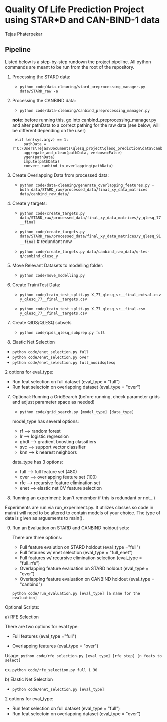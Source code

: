 # Quality Of Life Prediction Project using STAR*D and CAN-BIND-1 data
Tejas Phaterpekar

## Pipeline

Listed below is a step-by-step rundown the project pipeline. All python commands are meant to be run from the root of the repository. 

1) Processing the STARD data:

    - `python code/data-cleaning/stard_preprocessing_manager.py data/STARD_raw -a`

2) Processing the CANBIND data:

    - `python code/data-cleaning/canbind_preprocessing_manager.py`

    **note**: before running this, go into canbind_preprocessing_manager.py and alter pathData to a correct pathing for the raw data (see below; will be different depending on the user)

        elif len(sys.argv) == 1:
            pathData = r'C:\Users\Tejas\Documents\qlesq_project\qlesq_prediction\data\canbind_raw_data'
            aggregate_and_clean(pathData, verbose=False)
            ygen(pathData)
            impute(pathData)
            convert_canbind_to_overlapping(pathData)


3) Create Overlapping Data from processed data:

    - `python code/data-cleaning/generate_overlapping_features.py -both data/STARD_raw/processed_data/final_xy_data_matrices data/canbind_raw_data/`

4) Create y targets:

    - `python code/create_targets.py data/STARD_raw/processed_data/final_xy_data_matrices/y_qlesq_77__final`

    - `python code/create_targets.py data/STARD_raw/processed_data/final_xy_data_matrices/y_qlesq_91__final` # redundant now

    - `python code/create_targets.py data/canbind_raw_data/q-les-q/canbind_qlesq_y`

5) Move Relevant Datasets to modelling folder:

    - `python code/move_modelling.py`

6) Create Train/Test Data:

    - `python code/train_test_split.py X_77_qlesq_sr__final_extval.csv y_qlesq_77__final__targets.csv `

    - `python code/train_test_split.py X_77_qlesq_sr__final.csv y_qlesq_77__final__targets.csv` 

7) Create QIDS/QLESQ subsets

    - `python code/qids_qlesq_subprep.py full`

8) Elastic Net Selection

- `python code/enet_selection.py full`
- `python code/enet_selection.py over`
- `python code/enet_selection.py full_noqidsqlesq`

2 options for eval_type: 
- Run feat selection on full dataset  (eval_type = "full")
- Run feat selectoin on overlapping dataset (eval_type = "over")

7) Optional: Running a GridSearch (before running, check parameter grids and adjust parameter space as needed)


    - `python code/grid_search.py [model_type] [data_type] `

    model_type has several options:
    - rf --> random forest
    - lr --> logistic regression
    - gbdt --> gradient boosting classifiers
    - svc  --> support vector classifier
    - knn --> k nearest neighbors

    data_type has 3 options:
    - full --> full feature set (480)
    - over --> overlapping feature set (100)
    - rfe --> recursive feature elimination set
    - enet --> elastic net CV feature selection


8) Running an experiment: (can't remember if this is redundant or not...)

Experiments are run via run_experiment.py. It utilizes classes so code in main() will need to be altered to contain models of your choice. The type of data is given as arguements to main().

9) Run an Evaluation on STARD and CANBIND holdout sets:

    There are three options:
    - Full feature evalution on STARD holdout   (eval_type ="full")
    - Full fetaures w/ enet selection (eval_type = "full_enet")
    - Full features w/ recursive elimination selection (eval_type = "full_rfe")
    - Overlapping feature evaluation on STARD holdout (eval_type = "over")
    - Overlapping feature evaluation on CANBIND holdout (eval_type = "canbind")

    `python code/run_evaluation.py [eval_type] [a name for the evaluation]`


Optional Scripts:

a) RFE Selection

There are two options for eval type:
- Full features   (eval_type ="full")

- Overlapping features  (eval_type = "over")


Usage: `python code/rfe_selection.py [eval_type] [rfe_step] [n_feats to select]`

ex. `python code/rfe_selection.py full 1 30`

b) Elastic Net Selection

- `python code/enet_selection.py [eval_type]`

2 options for eval_type: 
- Run feat selection on full dataset  (eval_type = "full")
- Run feat selectoin on overlapping dataset (eval_type = "over")


